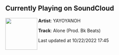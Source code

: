 ## Currently Playing on SoundCloud

[<img align="left" width="100" src="https://i1.sndcdn.com/artworks-Cd0a5SttY0EiekQp-ADoj2w-t500x500.jpg">](https://soundcloud.com/yayoyanoh/alone-prod-bk-beats)

**Artist**: YAYOYANOH 

**Track**: Alone (Prod. Bk Beats)

Last updated at 10/22/2022 17:45
